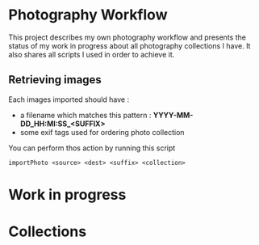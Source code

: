 # Photography Workflow
This project describes my own photography workflow and presents the status of my work in progress about all photography collections I have.
It also shares all scripts I used in order to achieve it.

## Retrieving images
Each images imported should have : 
- a filename which matches this pattern : **YYYY-MM-DD\_HH:MI:SS\_\<SUFFIX\>**
- some exif tags used for ordering photo collection

You can perform thos action by running this script
```
importPhoto <source> <dest> <suffix> <collection>
```
# Work in progress

# Collections
